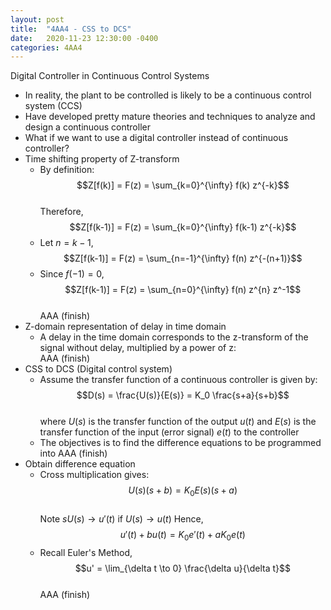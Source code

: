 ```yaml
---
layout: post
title:  "4AA4 - CSS to DCS"
date:   2020-11-23 12:30:00 -0400
categories: 4AA4
---
```


Digital Controller in Continuous Control Systems
- In reality, the plant to be controlled is likely to be a continuous control system (CCS)
- Have developed pretty mature theories and techniques to analyze and design a continuous controller
- What if we want to use a digital controller instead of continuous controller?
- Time shifting property of Z-transform
    - By definition:  
    $$Z[f(k)] = F(z) = \sum_{k=0}^{\infty} f(k) z^{-k}$$  
    Therefore,  
    $$Z[f(k-1)] = F(z) = \sum_{k=0}^{\infty} f(k-1) z^{-k}$$  
    - Let $n = k-1$,  
    $$Z[f(k-1)] = F(z) = \sum_{n=-1}^{\infty} f(n) z^{-(n+1)}$$  
    - Since $f(-1) = 0$,  
    $$Z[f(k-1)] = F(z) = \sum_{n=0}^{\infty} f(n) z^{n} z^-1$$  
    AAA (finish)
- Z-domain representation of delay in time domain
    - A delay in the time domain corresponds to the z-transform of the signal without delay, multiplied by a power of z:  
    AAA (finish)
- CSS to DCS (Digital control system)
    - Assume the transfer function of a continuous controller is given by:  
    $$D(s) = \frac{U(s)}{E(s)} = K_0 \frac{s+a}{s+b}$$  
    where $U(s)$ is the transfer function of the output $u(t)$ and $E(s)$ is the transfer function of the input (error signal) $e(t)$ to the controller
    - The objectives is to find the difference equations to be programmed into AAA (finish)
- Obtain difference equation
    - Cross multiplication gives:  
    $$U(s)(s+b) = K_0 E(s)(s+a)$$  
    Note $sU(s) \to u'(t)$ if $U(s) \to u(t)$
    Hence,  
    $$u'(t) + bu(t) = K_0 e'(t) + aK_0 e(t)$$  
    - Recall Euler's Method,  
    $$u' = \lim_{\delta t \to 0} \frac{\delta u}{\delta t}$$  
    AAA (finish)
    


